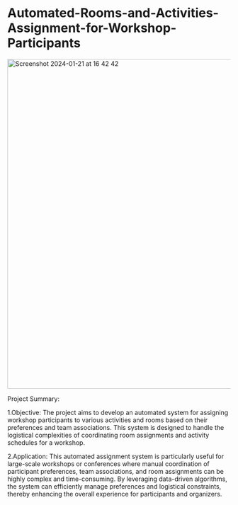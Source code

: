 # Automated-Rooms-and-Activities-Assignment-for-Workshop-Participants

<img width="745" alt="Screenshot 2024-01-21 at 16 42 42" src="https://github.com/YasmineJiang/Automated-Rooms-and-Activities-Assignment-for-Workshop-Participants-/assets/124627556/805995a7-70db-489f-8a8b-0c8d5890a61c">

Project Summary:

1.Objective:
The project aims to develop an automated system for assigning workshop participants to various activities and rooms based on their preferences and team associations. This system is designed to handle the logistical complexities of coordinating room assignments and activity schedules for a workshop.

2.Application:
This automated assignment system is particularly useful for large-scale workshops or conferences where manual coordination of participant preferences, team associations, and room assignments can be highly complex and time-consuming. By leveraging data-driven algorithms, the system can efficiently manage preferences and logistical constraints, thereby enhancing the overall experience for participants and organizers.





